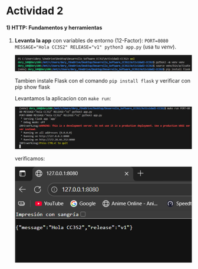 # Actividad 2

#### 1) HTTP: Fundamentos y herramientas

1. **Levanta la app** con variables de entorno (12-Factor):
   `PORT=8080 MESSAGE="Hola CC3S2" RELEASE="v1" python3 app.py` (usa tu *venv*). 

   ![alt text](imagen/1.png)

   Tambien instale Flask con el comando `pip install flask` y verificar con pip show flask
   
    Levantamos la aplicacion con `make run`:

    ![alt text](imagen/2.png)

    verificamos:

    ![alt text](imagen/3.png)
